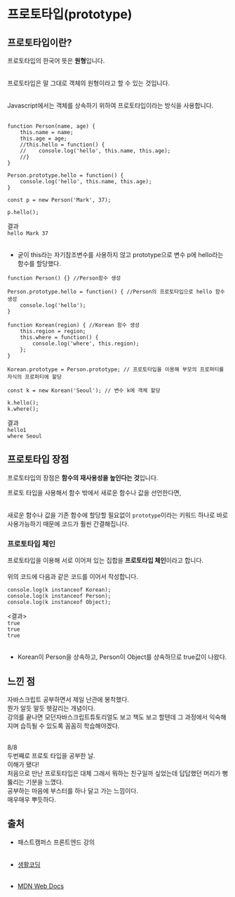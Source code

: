 # 프로토타입(prototype)

## 프로토타입이란?

프로토타입의 한국어 뜻은 **원형**입니다.<br><br>

프로토타입은 말 그대로 객체의 원형이라고 할 수 있는 것입니다.<br><br>

Javascript에서는 객체를 상속하기 위하여 프로토타입이라는 방식을 사용합니다.<br><br>

```
function Person(name, age) {
    this.name = name;
    this.age = age;
    //this.hello = function() {
    //    console.log('hello', this.name, this.age);
    //}
}

Person.prototype.hello = function() {
    console.log('hello', this.name, this.age);
}

const p = new Person('Mark', 37);

p.hello();
```

결과<br>
`hello Mark 37`<br><br>

- 굳이 this라는 자기참조변수를 사용하지 않고 prototype으로 변수 p에 hello라는 함수를 할당했다.

```
function Person() {} //Person함수 생성

Person.prototype.hello = function() { //Person의 프로토타입으로 hello 함수 생성
    console.log('hello');
}

function Korean(region) { //Korean 함수 생성
    this.region = region;
    this.where = function() {
        console.log('where', this.region);
    };
}

Korean.prototype = Person.prototype; // 프로토타입을 이용해 부모의 프로퍼티를 자식의 프로퍼티에 할당

const k = new Korean('Seoul'); // 변수 k에 객체 할당

k.hello();
k.where();
```

결과<br>
`hello1`<br>
`where Seoul`<br>

## 프로토타입 장점

프로토타입의 장점은 **함수의 재사용성을 높인다는 것**입니다.<br>

프로토 타입을 사용해서 함수 밖에서 새로운 함수나 값을 선언한다면,<br><br>

새로운 함수나 값을 기존 함수에 할당할 필요없이 `prototype`이라는 키워드 하나로 바로 사용가능하기 때문에 코드가 훨씬 간결해집니다.

### 프로토타입 체인

프로토타입을 이용해 서로 이어져 있는 집합을 **프로토타입 체인**이라고 합니다.<br><br>
위의 코드에 다음과 같은 코드를 이어서 작성합니다.<br>

```
console.log(k instanceof Korean);
console.log(k instanceof Person);
console.log(k instanceof Object);
```

<결과><br>
`true`<br>
`true`<br>
`true`<br><br>

- Korean이 Person을 상속하고, Person이 Object를 상속하므로 true값이 나왔다.<br>

## 느낀 점

자바스크립트 공부하면서 제일 난관에 봉착했다.<br>
뭔가 알듯 말듯 헷갈리는 개념이다.<br>
강의를 끝나면 모던자바스크립트튜토리얼도 보고 책도 보고 할텐데 그 과정에서 익숙해지며 습득될 수 있도록 꼼꼼히 학습해야겠다.<br><br>

8/8<br>
두번째로 프로토 타입을 공부한 날.<br>
이해가 됐다!<br>
처음으로 만난 프로토타입은 대체 그래서 뭐하는 친구일까 싶었는데 답답했던 머리가 뻥 뚫리는 기분을 느꼈다.<br>
공부하는 마음에 부스터를 하나 달고 가는 느낌이다.<br>
매우매우 뿌듯하다.

## 출처

- 패스트캠퍼스 프론트엔드 강의<br><br>

- [생활코딩](https://opentutorials.org/course/743/6573)<br><br>

- [MDN Web Docs](https://developer.mozilla.org/ko/docs/Learn/JavaScript/Objects/Object_prototypes)
